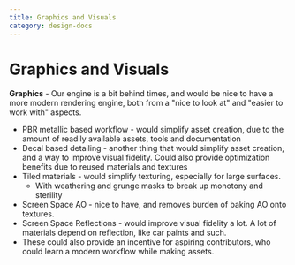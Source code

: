 ```yaml
---
title: Graphics and Visuals
category: design-docs
---
```


# Graphics and Visuals

**Graphics** - Our engine is a bit behind times, and would be nice to have a more modern rendering engine, both from a "nice to look at" and "easier to work with" aspects.

- PBR metallic based workflow - would simplify asset creation, due to the amount of readily available assets, tools and documentation
- Decal based detailing - another thing that would simplify asset creation, and a way to improve visual fidelity. Could also provide optimization benefits due to reused materials and textures
- Tiled materials - would simplify texturing, especially for large surfaces.
  - With weathering and grunge masks to break up monotony and sterility 
- Screen Space AO - nice to have, and removes burden of baking AO onto textures.
- Screen Space Reflections - would improve visual fidelity a lot. A lot of materials depend on reflection, like car paints and such.
- These could also provide an incentive for aspiring contributors, who could learn a modern workflow while making assets.